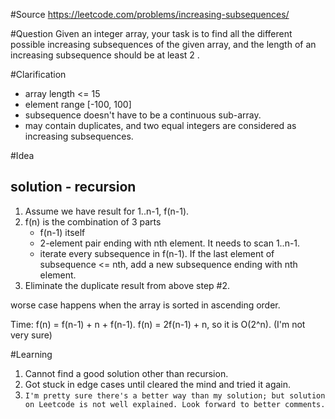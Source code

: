 #Source
https://leetcode.com/problems/increasing-subsequences/

#Question
Given an integer array, your task is to find all the different possible increasing subsequences of the given array, and the length of an increasing subsequence should be at least 2 .

#Clarification
* array length <= 15
* element range [-100, 100]
* subsequence doesn't have to be a continuous sub-array.
* may contain duplicates, and two equal integers are considered as increasing subsequences.

#Idea
## solution - recursion
1. Assume we have result for 1..n-1, f(n-1).
2. f(n) is the combination of 3 parts
	* f(n-1) itself
	* 2-element pair ending with nth element. It needs to scan 1..n-1.
	* iterate every subsequence in f(n-1). If the last element of subsequence <= nth, add a new subsequence ending with nth element.
3. Eliminate the duplicate result from above step #2.

worse case happens when the array is sorted in ascending order. 

Time: f(n) = f(n-1) + n + f(n-1). f(n) = 2f(n-1) + n, so it is O(2^n). (I'm not very sure)

#Learning
1. Cannot find a good solution other than recursion.
2. Got stuck in edge cases until cleared the mind and tried it again. 
3. ``I'm pretty sure there's a better way than my solution; but solution on Leetcode is not well explained. Look forward to better comments.``
